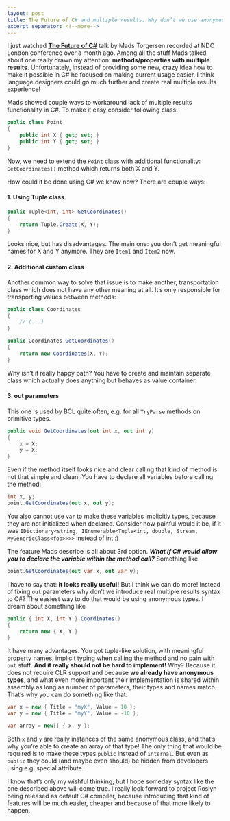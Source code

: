 ```yaml
---
layout: post
title: The Future of C# and multiple results. Why don’t we use anonymous types?
excerpt_separator: <!--more-->
---
```


I just watched **[The Future of C#](http://vimeo.com/84677184)** talk by Mads Torgersen recorded at NDC London conference over a month ago. Among all the stuff Mads talked about one really drawn my attention: **methods/properties with multiple results**. Unfortunately, instead of providing some new, crazy idea how to make it possible in C# he focused on making current usage easier. I think language designers could go much further and create real multiple results experience!

<!--more-->

Mads showed couple ways to workaround lack of multiple results functionality in C#. To make it easy consider following class:

```csharp
public class Point
{
    public int X { get; set; }
    public int Y { get; set; }
}
```

Now, we need to extend the `Point` class with additional functionality: `GetCoordinates()` method which returns both X and Y.

How could it be done using C# we know now? There are couple ways:

#### 1. Using Tuple class 

```csharp
public Tuple<int, int> GetCoordinates()
{
    return Tuple.Create(X, Y);
}
```

Looks nice, but has disadvantages. The main one: you don’t get meaningful names for X and Y anymore. They are `Item1` and `Item2` now.

#### 2. Additional custom class

Another common way to solve that issue is to make another, transportation class which does not have any other meaning at all. It’s only responsible for transporting values between methods:

```csharp
public class Coordinates
{
    // (...)
}
```
```csharp
public Coordinates GetCoordinates()
{
    return new Coordinates(X, Y);
}
```

Why isn’t it really happy path? You have to create and maintain separate class which actually does anything but behaves as value container.

#### 3. out parameters

This one is used by BCL quite often, e.g. for all `TryParse` methods on primitive types.

```csharp
public void GetCoordinates(out int x, out int y)
{
    x = X;
    y = X;
}
```

Even if the method itself looks nice and clear calling that kind of method is not that simple and clean. You have to declare all variables before calling the method:

```csharp
int x, y;
point.GetCoordinates(out x, out y);
```

You also cannot use `var` to make these variables implicitly types, because they are not initialized when declared. Consider how painful would it be, if it was `IDictionary<string, IEnumerable<Tuple<int, double, Stream, MyGenericClass<foo>>>>` instead of int :)

The feature Mads describe is all about 3rd option. ***What if C# would allow you to declare the variable within the method call?*** Something like

```csharp
point.GetCoordinates(out var x, out var y);
```

I have to say that: **it looks really useful!** But I think we can do more! Instead of fixing `out` parameters why don’t we introduce real multiple results syntax to C#? The easiest way to do that would be using anonymous types. I dream about something like

```csharp
public { int X, int Y } Coordinates()
{
    return new { X, Y }
}
```

It have many advantages. You got tuple-like solution, with meaningful property names, implicit typing when calling the method and no pain with `out` stuff. **And it really should not be hard to implement!** Why? Because it does not require CLR support and because **we already have anonymous types**, and what even more important their implementation is shared within assembly as long as number of parameters, their types and names match. That’s why you can do something like that:

```csharp
var x = new { Title = "myX", Value = 10 };
var y = new { Title = "myY", Value = -10 };

var array = new[] { x, y };
```

Both `x` and `y` are really instances of the same anonymous class, and that’s why you’re able to create an array of that type! The only thing that would be required is to make these types `public` instead of `internal`. But even as `public` they could (and maybe even should) be hidden from developers using e.g. special attribute.

I know that’s only my wishful thinking, but I hope someday syntax like the one described above will come true. I really look forward to project Roslyn being released as default C# compiler, because introducing that kind of features will be much easier, cheaper and because of that more likely to happen.